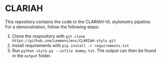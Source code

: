 # CLARIAH

This repository contains the code to the CLARIAH-VL stylometry pipeline.
For a demonstration, follow the following steps:
1. Clone the respository with ```git clone https://github.com/LemmensJens/CLARIAH-stylo.git```
2. Install requirements with ```pip install -r requirements.txt```
3. Run ```python stylo.py --infile dummy.txt```. The output can then be found in the ```output``` folder.
